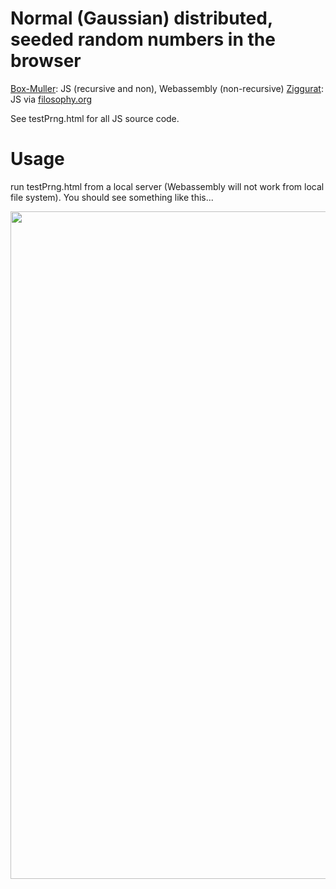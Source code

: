 
# Normal (Gaussian) distributed, seeded random numbers in the browser

[Box-Muller](https://en.wikipedia.org/wiki/Box%E2%80%93Muller_transform): JS (recursive and non), Webassembly (non-recursive)
[Ziggurat](https://en.wikipedia.org/wiki/Ziggurat_algorithm): JS via [filosophy.org](https://www.filosophy.org/post/35/normaldistributed_random_values_in_javascript_using_the_ziggurat_algorithm/)

See testPrng.html for all JS source code.

# Usage
run testPrng.html from a local server (Webassembly will not work from local file system). You should see something like this...

<img width="1068" src="https://user-images.githubusercontent.com/232036/30794227-9ac1cc9c-a18c-11e7-8c4e-8ddcdd972850.png">
